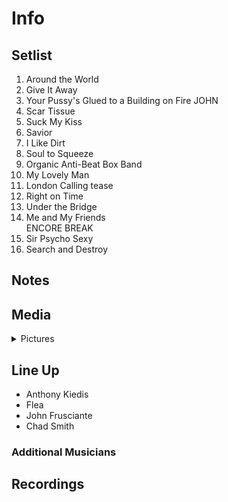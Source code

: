 # Info

## Setlist

1. Around the World
2. Give It Away
3. Your Pussy's Glued to a Building on Fire JOHN
4. Scar Tissue
5. Suck My Kiss
6. Savior
7. I Like Dirt
8. Soul to Squeeze
9. Organic Anti-Beat Box Band
10. My Lovely Man
11. London Calling tease
12. Right on Time
13. Under the Bridge
14. Me and My Friends
<br> ENCORE BREAK
15. Sir Psycho Sexy
16. Search and Destroy

## Notes

## Media 

<details>
  <summary>Pictures</summary>
  <!--<img alt="Setlist" title="Setlist" src="_.jpg" height="200" />
  <img alt="Clipping" title="Clipping" src="_.jpg" height="200" />
  <img alt="Flyer" title="Flyer" src="_.jpg" height="200" />-->
</details>

## Line Up

* Anthony Kiedis
* Flea
* John Frusciante
* Chad Smith

### Additional Musicians

## Recordings
